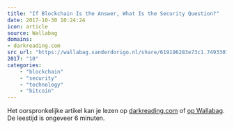```yaml
---
title: "If Blockchain Is the Answer, What Is the Security Question?"
date: 2017-10-30 10:24:24
icon: article
source: Wallabag
domains:
- darkreading.com
src_url: "https://wallabag.sanderdorigo.nl/share/619196283e73c1.74933075"
2017: "10"
categories:
    - "blockchain"
    - "security"
    - "technology"
    - "bitcoin"
---
```

Het oorspronkelijke artikel kan je lezen op [darkreading.com](https://www.darkreading.com/endpoint/if-blockchain-is-the-answer-what-is-the-security-question/a/d-id/1329804) of [op Wallabag](https://wallabag.sanderdorigo.nl/share/619196283e73c1.74933075). De leestijd is ongeveer 6 minuten.